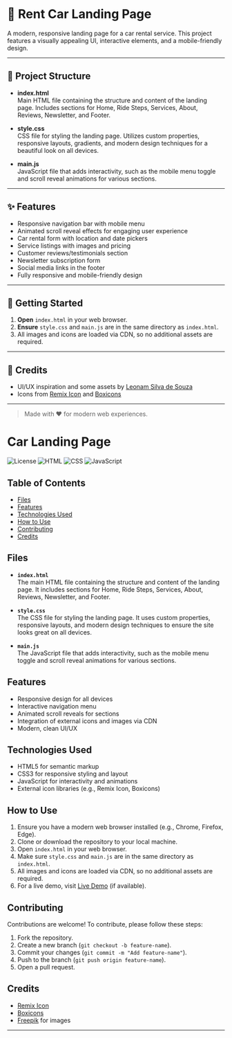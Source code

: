 # 🚗 Rent Car Landing Page

A modern, responsive landing page for a car rental service. This project features a visually appealing UI, interactive elements, and a mobile-friendly design.

---

## 📁 Project Structure

- **index.html**  
  Main HTML file containing the structure and content of the landing page. Includes sections for Home, Ride Steps, Services, About, Reviews, Newsletter, and Footer.

- **style.css**  
  CSS file for styling the landing page. Utilizes custom properties, responsive layouts, gradients, and modern design techniques for a beautiful look on all devices.

- **main.js**  
  JavaScript file that adds interactivity, such as the mobile menu toggle and scroll reveal animations for various sections.

---

## ✨ Features

- Responsive navigation bar with mobile menu
- Animated scroll reveal effects for engaging user experience
- Car rental form with location and date pickers
- Service listings with images and pricing
- Customer reviews/testimonials section
- Newsletter subscription form
- Social media links in the footer
- Fully responsive and mobile-friendly design

---

## 🚀 Getting Started

1. **Open** `index.html` in your web browser.
2. **Ensure** `style.css` and `main.js` are in the same directory as `index.html`.
3. All images and icons are loaded via CDN, so no additional assets are required.

---

## 🙏 Credits

- UI/UX inspiration and some assets by [Leonam Silva de Souza](https://codepen.io/leonam-silva-de-souza/pen/wBvJVYa)
- Icons from [Remix Icon](https://remixicon.com/) and [Boxicons](https://boxicons.com/)

---

> Made with ❤️ for modern web experiences.
>
# Car Landing Page

![License](https://img.shields.io/badge/license-MIT-green)
![HTML](https://img.shields.io/badge/HTML-5-orange)
![CSS](https://img.shields.io/badge/CSS-3-blue)
![JavaScript](https://img.shields.io/badge/JavaScript-ES6-yellow)

## Table of Contents
- [Files](#files)
- [Features](#features)
- [Technologies Used](#technologies-used)
- [How to Use](#how-to-use)
- [Contributing](#contributing)
- [Credits](#credits)

## Files

- **`index.html`**  
  The main HTML file containing the structure and content of the landing page. It includes sections for Home, Ride Steps, Services, About, Reviews, Newsletter, and Footer.

- **`style.css`**  
  The CSS file for styling the landing page. It uses custom properties, responsive layouts, and modern design techniques to ensure the site looks great on all devices.

- **`main.js`**  
  The JavaScript file that adds interactivity, such as the mobile menu toggle and scroll reveal animations for various sections.

## Features

- Responsive design for all devices
- Interactive navigation menu
- Animated scroll reveals for sections
- Integration of external icons and images via CDN
- Modern, clean UI/UX

## Technologies Used

- HTML5 for semantic markup
- CSS3 for responsive styling and layout
- JavaScript for interactivity and animations
- External icon libraries (e.g., Remix Icon, Boxicons)

## How to Use

1. Ensure you have a modern web browser installed (e.g., Chrome, Firefox, Edge).
2. Clone or download the repository to your local machine.
3. Open `index.html` in your web browser.
4. Make sure `style.css` and `main.js` are in the same directory as `index.html`.
5. All images and icons are loaded via CDN, so no additional assets are required.
6. For a live demo, visit [Live Demo](https://example.com) (if available).

## Contributing

Contributions are welcome! To contribute, please follow these steps:
1. Fork the repository.
2. Create a new branch (`git checkout -b feature-name`).
3. Commit your changes (`git commit -m "Add feature-name"`).
4. Push to the branch (`git push origin feature-name`).
5. Open a pull request.

## Credits

- [Remix Icon](https://remixicon.com/)
- [Boxicons](https://boxicons.com/)
- [Freepik](https://www.freepik.com/) for images

---

